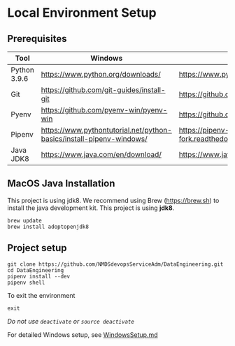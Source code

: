 # Local Environment Setup

## Prerequisites
| Tool | Windows | Mac/Linux |
|------|---------|-----------|
| Python 3.9.6 | https://www.python.org/downloads/ | https://www.python.org/downloads/ |
| Git | https://github.com/git-guides/install-git | https://github.com/git-guides/install-git |
| Pyenv | https://github.com/pyenv-win/pyenv-win | https://github.com/pyenv/pyenv |
| Pipenv | https://www.pythontutorial.net/python-basics/install-pipenv-windows/ | https://pipenv-fork.readthedocs.io/en/latest/install.html |
| Java JDK8 | https://www.java.com/en/download/ | https://www.java.com/en/download/ |

## MacOS Java Installation
This project is using jdk8. We recommend using Brew (https://brew.sh) to install the java development kit. This project is using **jdk8**.
```
brew update
brew install adoptopenjdk8
```

## Project setup
```
git clone https://github.com/NMDSdevopsServiceAdm/DataEngineering.git
cd DataEngineering
pipenv install --dev
pipenv shell
```

To exit the environment
```
exit
```
_Do not use `deactivate` or `source deactivate`_

For detailed Windows setup, see [WindowsSetup.md](https://github.com/NMDSdevopsServiceAdm/DataEngineering/blob/main/WindowsSetup.md)
